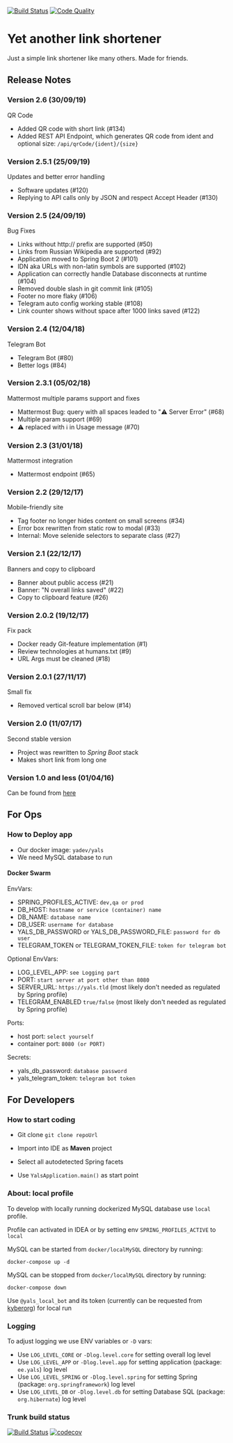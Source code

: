 [![Build Status](https://ci.yadev.eu/buildStatus/icon?job=YalsGH%2Fmaster)](https://ci.yadev.eu/job/YalsGH/job/master/)
[![Code Quality](https://api.codacy.com/project/badge/Grade/221422fa46764d6ba75f78af2387e423)](https://www.codacy.com/manual/kyberorg/yals)
# Yet another link shortener

Just a simple link shortener like many others. Made for friends.

## Release Notes

### Version 2.6 (30/09/19)
QR Code

*   Added QR code with short link (#134)
*   Added REST API Endpoint, which generates QR code from ident and optional size: `/api/qrCode/{ident}/{size}`

### Version 2.5.1 (25/09/19)
Updates and better error handling

*   Software updates (#120) 
*   Replying to API calls only by JSON and respect Accept Header (#130)

### Version 2.5 (24/09/19)
Bug Fixes

  *  Links without http:// prefix are supported (#50)
  *  Links from Russian Wikipedia are supported (#92)
  *  Application moved to Spring Boot 2 (#101)
  *  IDN aka URLs with non-latin symbols are supported (#102)
  *  Application can correctly handle Database disconnects at runtime (#104)
  *  Removed double slash in git commit link (#105)
  *  Footer no more flaky (#106)
  *  Telegram auto config working stable (#108)
  *  Link counter shows without space after 1000 links saved (#122) 

### Version 2.4 (12/04/18)
Telegram Bot

  *  Telegram Bot (#80)
  *  Better logs (#84)

### Version 2.3.1 (05/02/18)
Mattermost multiple params support and fixes

  *  Mattermost Bug: query with all spaces leaded to ":warning: Server Error" (#68)
  *  Multiple param support (#69)
  *  :warning: replaced with  :information_source: in Usage message (#70)

### Version 2.3 (31/01/18)
Mattermost integration

  *  Mattermost endpoint (#65)

### Version 2.2 (29/12/17)
Mobile-friendly site

  *  Tag footer no longer hides content on small screens (#34)
  *  Error box rewritten from static row to modal (#33)
  *  Internal: Move selenide selectors to separate class (#27)

### Version 2.1 (22/12/17)
Banners and copy to clipboard

  *  Banner about public access (#21)
  *  Banner: "N overall links saved" (#22)
  *  Copy to clipboard feature (#26)

### Version 2.0.2 (19/12/17)
Fix pack

  *  Docker ready Git-feature implementation (#1)
  *  Review technologies at humans.txt (#9)
  *  URL Args must be cleaned (#18)

### Version 2.0.1 (27/11/17)
Small fix

  *  Removed vertical scroll bar below (#14)

### Version 2.0 (11/07/17)
Second stable version

  *  Project was rewritten to _Spring Boot_ stack
  *  Makes short link from long one

### Version 1.0 and less (01/04/16)

Can be found from [here](https://github.com/yadevee/yals-play/blob/trunk/README.md#yet-another-link-shortener)

## For Ops
### How to Deploy app

  *  Our docker image: `yadev/yals`
  *  We need MySQL database to run

#### Docker Swarm

EnvVars: 

  *  SPRING_PROFILES_ACTIVE: `dev,qa or prod`
  *  DB_HOST: `hostname or service (container) name`
  *  DB_NAME: `database name`
  *  DB_USER: `username for database`
  *  YALS_DB_PASSWORD or YALS_DB_PASSWORD_FILE: `password for db user`
  *  TELEGRAM_TOKEN or TELEGRAM_TOKEN_FILE: `token for telegram bot`

Optional EnvVars: 

  *  LOG_LEVEL_APP: `see Logging part`
  *  PORT: `start server at port other than 8080 `
  *  SERVER_URL: `https://yals.tld` (most likely don't needed as regulated by Spring profile)
  *  TELEGRAM_ENABLED `true/false` (most likely don't needed as regulated by Spring profile)

Ports: 

  *  host port: `select yourself`
  *  container port: `8080 (or PORT)`

Secrets:

  *  yals_db_password: `database password`
  *  yals_telegram_token: `telegram bot token`

## For Developers
### How to start coding

  *  Git clone ``` git clone repoUrl ```
  *  Import into IDE as **Maven** project

* Select all autodetected Spring facets

* Use ``` YalsApplication.main() ``` as start point

### About: local profile
To develop with locally running dockerized MySQL database use `local` profile.

Profile can activated in IDEA or by setting env `SPRING_PROFILES_ACTIVE` to `local`

MySQL can be started from `docker/localMySQL` directory by running:

```
docker-compose up -d
``` 

MySQL can be stopped from `docker/localMySQL` directory by running:

```
docker-compose down
```

Use `@yals_local_bot` and its token (currently can be requested from [kyberorg](mailto:kyberorg@yadev.eu)) for local run

### Logging
To adjust logging we use ENV variables or `-D` vars: 

* Use `LOG_LEVEL_CORE` or `-Dlog.level.core` for setting overall log level
* Use `LOG_LEVEL_APP` or `-Dlog.level.app` for setting application (package: `ee.yals`) log level
* Use `LOG_LEVEL_SPRING` or `-Dlog.level.spring` for setting Spring (package: `org.springframework`) log level
* Use `LOG_LEVEL_DB` or `-Dlog.level.db` for setting Database SQL (package: `org.hibernate`) log level

### Trunk build status

[![Build Status](https://ci.yadev.eu/buildStatus/icon?job=YalsGH%2Ftrunk)](https://ci.yadev.eu/job/YalsGH/job/trunk/)
[![codecov](https://codecov.io/gh/yadevee/yals/branch/trunk/graph/badge.svg)](https://codecov.io/gh/yadevee/yals)
